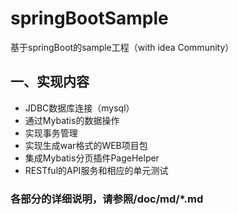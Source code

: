# springBootSample
基于springBoot的sample工程（with idea Community）

## 一、实现内容
- JDBC数据库连接（mysql）
- 通过Mybatis的数据操作
- 实现事务管理
- 实现生成war格式的WEB项目包
- 集成Mybatis分页插件PageHelper
- RESTful的API服务和相应的单元测试
### 各部分的详细说明，请参照/doc/md/*.md
